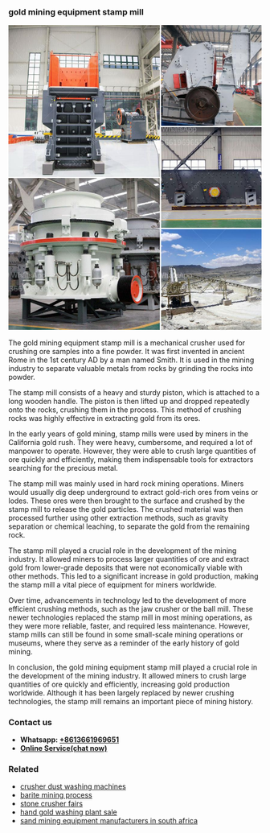 <h3>gold mining equipment stamp mill</h3><img src='1704791570.jpg' alt=''><p>The gold mining equipment stamp mill is a mechanical crusher used for crushing ore samples into a fine powder. It was first invented in ancient Rome in the 1st century AD by a man named Smith. It is used in the mining industry to separate valuable metals from rocks by grinding the rocks into powder.</p><p>The stamp mill consists of a heavy and sturdy piston, which is attached to a long wooden handle. The piston is then lifted up and dropped repeatedly onto the rocks, crushing them in the process. This method of crushing rocks was highly effective in extracting gold from its ores.</p><p>In the early years of gold mining, stamp mills were used by miners in the California gold rush. They were heavy, cumbersome, and required a lot of manpower to operate. However, they were able to crush large quantities of ore quickly and efficiently, making them indispensable tools for extractors searching for the precious metal.</p><p>The stamp mill was mainly used in hard rock mining operations. Miners would usually dig deep underground to extract gold-rich ores from veins or lodes. These ores were then brought to the surface and crushed by the stamp mill to release the gold particles. The crushed material was then processed further using other extraction methods, such as gravity separation or chemical leaching, to separate the gold from the remaining rock.</p><p>The stamp mill played a crucial role in the development of the mining industry. It allowed miners to process larger quantities of ore and extract gold from lower-grade deposits that were not economically viable with other methods. This led to a significant increase in gold production, making the stamp mill a vital piece of equipment for miners worldwide.</p><p>Over time, advancements in technology led to the development of more efficient crushing methods, such as the jaw crusher or the ball mill. These newer technologies replaced the stamp mill in most mining operations, as they were more reliable, faster, and required less maintenance. However, stamp mills can still be found in some small-scale mining operations or museums, where they serve as a reminder of the early history of gold mining.</p><p>In conclusion, the gold mining equipment stamp mill played a crucial role in the development of the mining industry. It allowed miners to crush large quantities of ore quickly and efficiently, increasing gold production worldwide. Although it has been largely replaced by newer crushing technologies, the stamp mill remains an important piece of mining history.</p><h3>Contact us</h3><ul><li><strong>Whatsapp:&nbsp;<a href="https://wa.me/8613661969651">+8613661969651</a></strong></li><li><a href="https://swt.shibang-china.com/?git&amp;zhl&amp;gold mining equipment stamp mill"><strong>Online Service(chat now)</strong></a></li></ul><h3>Related</h3><ul><li><a href='crusher dust washing machines.md'>crusher dust washing machines</a></li><li><a href='barite mining process.md'>barite mining process</a></li><li><a href='stone crusher fairs.md'>stone crusher fairs</a></li><li><a href='hand gold washing plant sale.md'>hand gold washing plant sale</a></li><li><a href='sand mining equipment manufacturers in south africa.md'>sand mining equipment manufacturers in south africa</a></li></ul>